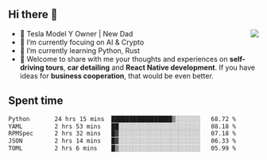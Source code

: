 ## Hi there 👋
<img align="right" src="https://github-readme-stats.vercel.app/api?username=ljunb&show_icons=true&icon_color=CE1D2D&text_color=718096&bg_color=00000000&hide_title=true&hide_border=true" />

- 🚗 Tesla Model Y Owner | New Dad
- 🔭 I’m currently focuing on AI & Crypto
- 🌱 I’m currently learning Python, Rust
- 💬 Welcome to share with me your thoughts and experiences on **self-driving tours**, **car detailing** and **React Native development**. If you have ideas for **business cooperation**, that would be even better.




## Spent time
<!--START_SECTION:waka-->

```txt
Python       24 hrs 15 mins  █████████████████▒░░░░░░░   68.72 %
YAML         2 hrs 53 mins   ██░░░░░░░░░░░░░░░░░░░░░░░   08.18 %
RPMSpec      2 hrs 32 mins   █▓░░░░░░░░░░░░░░░░░░░░░░░   07.18 %
JSON         2 hrs 14 mins   █▓░░░░░░░░░░░░░░░░░░░░░░░   06.33 %
TOML         2 hrs 6 mins    █▒░░░░░░░░░░░░░░░░░░░░░░░   05.99 %
```

<!--END_SECTION:waka-->
